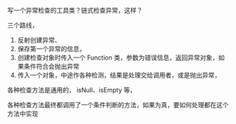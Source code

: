 
写一个异常检查的工具类？链式检查异常，这样？

三个路线，
1. 反射创建异常、
2. 保存第一个异常的信息，
3. 创建检查对象时传入一个 Function 类，参数为错误信息，返回异常对象，如果条件符合会抛出异常
4. 传入一个对象，中途作各种检测，结果是处理交给调用者，或是抛出异常，


各种检查方法是通用的， isNull、isEmpty 等，

各种检查方法最终都调用了一个条件判断的方法，如果为真，要如何处理都在这个方法中实现